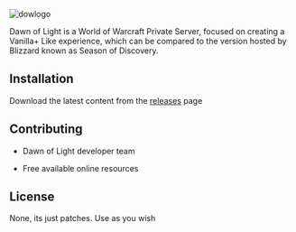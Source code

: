 ![dowlogo](https://i.imgur.com/l7rGspB.png)

Dawn of Light is a World of Warcraft Private Server, focused on creating a Vanilla+ Like experience, which can be compared to the version hosted by Blizzard known as Season of Discovery.

## Installation


Download the latest content from the [releases](https://github.com/Dawn-of-Light-PS/Patch_Archive/releases) page


## Contributing

- Dawn of Light developer team

- Free available online resources

## License

None, its just patches. Use as you wish
